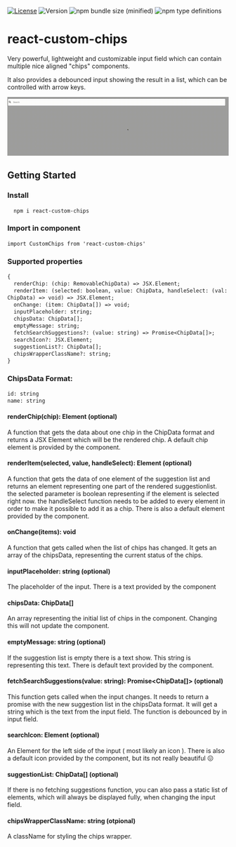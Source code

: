 [![License](https://img.shields.io/npm/l/react-custom-chips.svg?style=flat-square)](http://opensource.org/licenses/MIT)
![Version](https://img.shields.io/npm/v/react-custom-chips.svg?style=flat-square)
![npm bundle size (minified)](https://img.shields.io/bundlephobia/min/react-custom-chips.svg?style=flat-square)
![npm type definitions](https://img.shields.io/npm/types/react-custom-chips.svg?style=flat-square)

# react-custom-chips

Very powerful, lightweight and customizable input field which can contain multiple nice aligned "chips" components.  

It also provides a debounced input showing the result in a list, which can be controlled with arrow keys.

![](preview.gif) 

## Getting Started
### Install
```
  npm i react-custom-chips
```

### Import in component
```
import CustomChips from 'react-custom-chips'
```

### Supported properties
```
{
  renderChip: (chip: RemovableChipData) => JSX.Element;
  renderItem: (selected: boolean, value: ChipData, handleSelect: (val: ChipData) => void) => JSX.Element;
  onChange: (item: ChipData[]) => void;
  inputPlaceholder: string;
  chipsData: ChipData[];
  emptyMessage: string;
  fetchSearchSuggestions?: (value: string) => Promise<ChipData[]>;
  searchIcon?: JSX.Element;
  suggestionList?: ChipData[];
  chipsWrapperClassName?: string;
}
```

### ChipsData Format:

```
id: string
name: string
```

#### renderChip(chip): Element (optional)
A function that gets the data about one chip in the ChipData format and returns a JSX Element which will be the rendered
chip. A default chip element is provided by the component.

#### renderItem(selected, value, handleSelect): Element (optional)
A function that gets the data of one element of the suggestion list and returns an element representing one part 
of the rendered suggestionlist.  
the selected parameter is boolean representing if the element is selected right now. 
the handleSelect function needs to be added to every element in order to make it possible to add it as a chip.
There is also a default element provided by the component. 

#### onChange(items): void
A function that gets called when the list of chips has changed. It gets an array of the chipsData, representing the current
status of the chips.

#### inputPlaceholder: string (optional)
The placeholder of the input. There is a text provided by the component

#### chipsData: ChipData[]
An array representing the initial list of chips in the component. Changing this will not update the component.

#### emptyMessage: string (optional)
If the suggestion list is empty there is a text show. This string is representing this text. There is 
default text provided by the component.

#### fetchSearchSuggestions(value: string): Promise<ChipData[]> (optional)
This function gets called when the input changes. It needs to return a promise with the new suggestion list in 
the chipsData format. It will get a string which is the text from the input field. 
The function is debounced by in input field.

#### searchIcon: Element (optional)
An Element for the left side of the input ( most likely an icon ). There is also a default icon provided
by the component, but its not really beautiful 😖

#### suggestionList: ChipData[] (optional)
If there is no fetching suggestions function, you can also pass a static list of elements, which will always
be displayed fully, when changing the input field.

#### chipsWrapperClassName: string (otpional)
A className for styling the chips wrapper.

